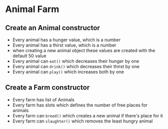 # Animal Farm

## Create an Animal constructor
 - Every animal has a hunger value, which is a number
 - Every animal has a thirst value, which is a number
 - when creating a new animal object these values are created with the default 50 value
 - Every animal can `eat()` which decreases their hunger by one
 - Every animal can `drink()` which decreases their thirst by one
 - Every animal can `play()` which increases both by one

## Create a Farm constructor
 - Every farm has list of Animals
 - Every farm has slots which defines the number of free places for animals
 - Every farm can `breed()` which creates a new animal if there's place for it
 - Every farm can `slaughter()` which removes the least hungry animal
